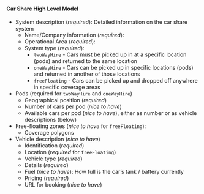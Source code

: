 #### Car Share High Level Model

* System description (*required*): Detailed information on the car share system
  * Name/Company information (*required*): 
  * Operational Area (*required*):
  * System type (*required*):
    * `twoWayHire` - Cars must be picked up in at a specific location (pods) and returned to the same location
    * `oneWayHire` - Cars can be picked up in specific locations (pods) and returned in another of those locations
    * `freeFloating` - Cars can be picked up and dropped off anywhere in specific coverage areas
* Pods (required for `twoWayHire` and `oneWayHire`)
    * Geographical position (*required*)
    * Number of cars per pod (*nice to have*)
    * Available cars per pod (*nice to have*), either as number or as vehicle descriptions (below)
* Free-floating zones (*nice to have* for `freeFloating`):
    * Coverage polygons
* Vehicle description (*nice to have*)
    * Identification (*required*)
    * Location (*required* for `freeFloating`)
    * Vehicle type (*required*)
    * Details (*required*)
    * Fuel (*nice to have*): How full is the car’s tank / battery currently
    * Pricing (*required*)
    * URL for booking (*nice to have*)
